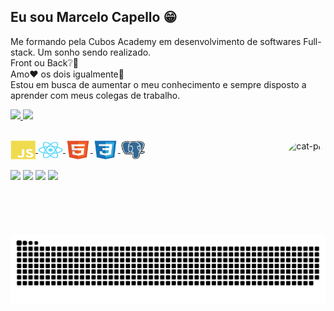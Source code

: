 ## Eu sou Marcelo Capello 😁
 <p>
   Me formando pela Cubos Academy em desenvolvimento de softwares Full-stack. Um sonho sendo realizado.<br>
   Front ou Back❔🤔<br>
   Amo❤️ os dois igualmente🤣<br>
   Estou em busca de aumentar o meu conhecimento e sempre disposto a aprender com meus colegas de trabalho.
 <p>
 <a href="https://www.linkedin.com/in/mbcapello">
  <img height="150em" src="https://github-readme-stats.vercel.app/api?username=MBCapello&show_icons=true&theme=dark&include_all_commits=true&count_private=true"/>
  <img height="150em" src="https://github-readme-stats.vercel.app/api/top-langs/?username=MBCapello&layout=compact&langs_count=7&theme=dark"/>
</div>

<div style="display: inline_block"><br>
  <img align="center" alt="Js" height="30" width="40" src="https://raw.githubusercontent.com/devicons/devicon/master/icons/javascript/javascript-plain.svg">
  <img align="center" alt="React" height="30" width="40" src="https://raw.githubusercontent.com/devicons/devicon/master/icons/react/react-original.svg">
  <img align="center" alt="HTML" height="30" width="40" src="https://raw.githubusercontent.com/devicons/devicon/master/icons/html5/html5-original.svg">
  <img align="center" alt="CSS" height="30" width="40" src="https://raw.githubusercontent.com/devicons/devicon/master/icons/css3/css3-original.svg">
   <img align="center" alt="Pg" height="30" width="40" src="https://raw.githubusercontent.com/devicons/devicon/master/icons/postgresql/postgresql-original.svg">
 <img src="https://c.tenor.com/xfSkbLpVMHMAAAAC/cat-typing.gif" align="right" alt="cat-pic" height="150" style="border-radius:50px;" >
</div>

<div> <br>
 <a href="https://api.whatsapp.com/send?1=pt_BR&phone=5521980969725" target="_blank"><img src="https://img.shields.io/badge/WhatsApp-25D366?style=for-the-badge&logo=whatsapp&logoColor=white"></a> 
 <a href="https://discord.gg/mq6za4XjeT" target="_blank"><img src="https://img.shields.io/badge/Discord-7289DA?style=for-the-badge&logo=discord&logoColor=white" target="_blank"></a> 
  <a href = "mailto:mbcapello@gmail.com"><img src="https://img.shields.io/badge/Gmail-D14836?style=for-the-badge&logo=gmail&logoColor=white" target="_blank"></a>
  <a href="https://www.linkedin.com/in/mbcapello" target="_blank"><img src="https://img.shields.io/badge/-LinkedIn-%230077B5?style=for-the-badge&logo=linkedin&logoColor=white" target="_blank"></a> 
 
![Snake animation](https://github.com/MBCapello/MBCapello/blob/output/github-contribution-grid-snake.svg)





